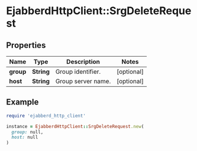 # EjabberdHttpClient::SrgDeleteRequest

## Properties

| Name | Type | Description | Notes |
| ---- | ---- | ----------- | ----- |
| **group** | **String** | Group identifier. | [optional] |
| **host** | **String** | Group server name. | [optional] |

## Example

```ruby
require 'ejabberd_http_client'

instance = EjabberdHttpClient::SrgDeleteRequest.new(
  group: null,
  host: null
)
```

